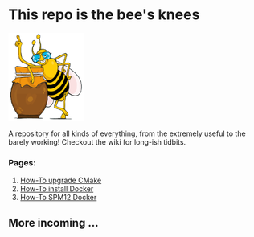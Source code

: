 # This repo is the bee's knees
<img src="./1534968438.svg" width="150">

A repository for all kinds of everything, from the extremely useful to the barely working! Checkout the wiki for long-ish tidbits.

### Pages:
1. [How-To upgrade CMake](https://github.com/srikash/TheBeesKnees/wiki/Upgrade-CMake-version-on-Ubuntu)
2. [How-To install Docker](https://github.com/srikash/TheBeesKnees/wiki/Installing-Docker-on-Ubuntu)
3. [How-To SPM12 Docker](https://github.com/srikash/TheBeesKnees/wiki/Installing-SPM12-(dockerised))

## More incoming ... 
